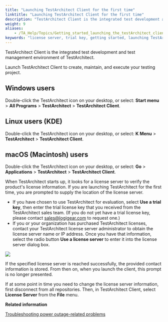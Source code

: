 ```yaml
--- 
title: "Launching TestArchitect Client for the first time"
linktitle: "Launching TestArchitect Client for the first time"
description: "TestArchitect Client is the integrated test development and test management environment of TestArchitect."
weight: 9
aliases: 
    - /TA_Help/Topics/Getting_started_launching_the_testArchitect_client.html
keywords: "license server, trial key, getting started, launching TestArchitect Client, TestArchitect Client, launching"
---
```


TestArchitect Client is the integrated test development and test management environment of TestArchitect.

Launch TestArchitect Client to create, maintain, and execute your testing project.

## Windows users

Double-click the TestArchitect icon on your desktop, or select: **Start menu** \> **All Programs** \> **TestArchitect** \> **TestArchitect Client**.

## Linux users \(KDE\)

Double-click the TestArchitect icon on your desktop, or select: **K Menu** \> **TestArchitect** \> **TestArchitect Client**.

## macOS \(Macintosh\) users

Double-click the TestArchitect icon on your desktop, or select: **Go** \> **Applications** \> **TestArchitect** \> **TestArchitect Client**.

When TestArchitect starts up, it looks for a license server to verify the product's license information. If you are launching TestArchitect for the first time, you are prompted to supply the location of the license server.

-   If you have chosen to use TestArchitect for evaluation, select **Use a trial key**, then enter the trial license key that you received from the TestArchitect sales team. \(If you do not yet have a trial license key, please contact [sales@logigear.com](mailto:sales@logigear.com) to request one.\)
-   If you or your organization has purchased TestArchitect licenses, contact your TestArchitect license server administrator to obtain the license server name or IP address. Once you have that information, select the radio button **Use a license server** to enter it into the license server dialog box.

![](/images/TA_Help/Images/ug_gettingstarted1.png)

If the specified license server is reached successfully, the provided contact information is stored. From then on, when you launch the client, this prompt is no longer presented.

If at some point in time you need to change the license server information, first disconnect from all repositories. Then, in TestArchitect Client, select **License Server** from the **File** menu.




**Related information**  


[Troubleshooting power outage-related problems](/user-guide/support/frequently-asked-questions/troubleshooting-power-outage-related-problems)


